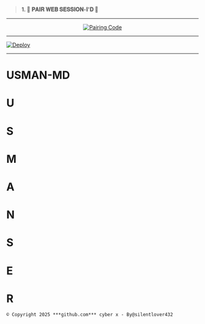 > **1. 🔷 𝐏𝐀𝐈𝐑 𝐖𝐄𝐁 𝐒𝐄𝐒𝐒𝐈𝐎𝐍-𝐈'𝐃 🔷**

----------

<p align="center">
<a href='https://usman-md-pair-1.onrender.com' target="_blank">
  <img alt='Pairing Code' src='https://img.shields.io/badge/Get%20Session%20id-FF0000?style=for-the-badge&logo=opencv&logoColor=black'/>
</a>


----------

[![Deploy](https://www.herokucdn.com/deploy/button.svg)](https://dashboard.heroku.com/new-app?template=https://github.com/usmanser71/USMAN-MANI)

----------

# USMAN-MD
# U
# S
# M
# A
# N
# S
# E
# R

`© Copyright 2025 ***github.com*** cyber x - By@silentlover432`
